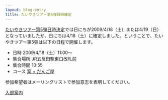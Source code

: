 ```yaml
---
layout: blog-entry
title: たいやきツアー第5弾日時確定
---
```


[たいやきツアー第5弾日時決定](http://taiyaki.ru/blogs/taiyaki-tour-5-date)では日にちが2009/4/18（土）または4/19（日）となっていましたが、日にちは4/18（土）に確定しました。ということで、たいやきツアー第5弾は以下の日程で開催します。


* 日時 
  2009/4/18（土）11:00〜 
* 集合場所 
  JR五反田駅東口改札前 
* 集合時間 
  10:55 
* コース 
  [案 + だんご屋](http://qwik.jp/taiyaki/37.html)

参加希望者はメーリングリストで参加意志を表明してください。

[入部案内](http://taiyaki.ru/blogs/how-to-join/)

